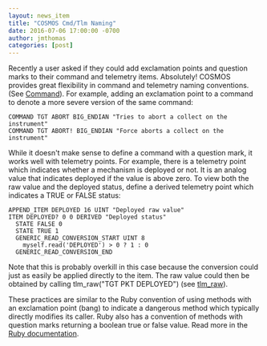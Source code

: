 ```yaml
---
layout: news_item
title: "COSMOS Cmd/Tlm Naming"
date: 2016-07-06 17:00:00 -0700
author: jmthomas
categories: [post]
---
```


Recently a user asked if they could add exclamation points and question marks to their command and telemetry items. Absolutely! COSMOS provides great flexibility in command and telemetry naming conventions. (See [Command](http://cosmosrb.com/docs/v4/command)). For example, adding an exclamation point to a command to denote a more severe version of the same command:

```
COMMAND TGT ABORT BIG_ENDIAN "Tries to abort a collect on the instrument"
COMMAND TGT ABORT! BIG_ENDIAN "Force aborts a collect on the instrument"
```

While it doesn't make sense to define a command with a question mark, it works well with telemetry points. For example, there is a telemetry point which indicates whether a mechanism is deployed or not. It is an analog value that indicates deployed if the value is above zero. To view both the raw value and the deployed status, define a derived telemetry point which indicates a TRUE or FALSE status:

```
APPEND_ITEM DEPLOYED 16 UINT "Deployed raw value"
ITEM DEPLOYED? 0 0 DERIVED "Deployed status"
  STATE FALSE 0
  STATE TRUE 1
  GENERIC_READ_CONVERSION_START UINT 8
    myself.read('DEPLOYED') > 0 ? 1 : 0
  GENERIC_READ_CONVERSION_END
```

Note that this is probably overkill in this case because the conversion could just as easily be applied directly to the item. The raw value could then be obtained by calling tlm_raw("TGT PKT DEPLOYED") (see [tlm_raw](http://cosmosrb.com/docs/scripting#tlmraw)).

These practices are similar to the Ruby convention of using methods with an exclamation point (bang) to indicate a dangerous method which typically directly modifies its caller. Ruby also has a convention of methods with question marks returning a boolean true or false value. Read more in the [Ruby documentation](http://docs.ruby-lang.org/en/trunk/syntax/methods_rdoc.html).
